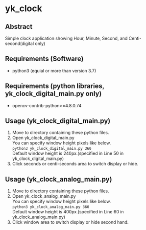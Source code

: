 # yk_clock
## Abstract
Simple clock application showing Hour, Minute, Second, and Centi-second(digital only)

## Requirements (Software)
* python3 (equial or more than version 3.7)

## Requirements (python libraries, yk_clock_digital_main.py only)
* opencv-contrib-python>=4.8.0.74

## Usage (yk_clock_digital_main.py)
1. Move to directory containing these python files.
2. Open yk_clock_digital_main.py<br>You can specify window height pixels like below.<br>`python3 yk_clock_digital_main.py 360`<br>Default window height is 240px.(specified in Line 50 in yk_clock_digital_main.py)
3. Click seconds or centi-seconds area to switch display or hide.

## Usage (yk_clock_analog_main.py)
1. Move to directory containing these python files.
2. Open yk_clock_analog_main.py<br>You can specify window height pixels like below.<br>`python3 yk_clock_analog_main.py 360`<br>Default window height is 400px.(specified in Line 60 in yk_clock_analog_main.py)
3. Click window area to switch display or hide second hand.